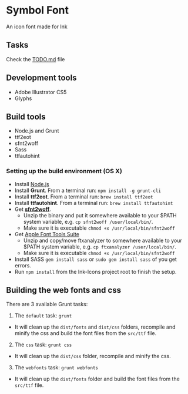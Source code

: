 # Symbol Font

An icon font made for Ink

## Tasks
Check the [TODO.md](https://github.com/sapo/Ink-Icons/blob/master/TODO.md) file


## Development tools

* Adobe Illustrator CS5
* Glyphs

## Build tools

* Node.js and Grunt
* ttf2eot
* sfnt2woff
* Sass
* ttfautohint

### Setting up the build environment (OS X)

* Install [Node.js](http://nodejs.org/)
* Install **Grunt**. From a terminal run: ```npm install -g grunt-cli```
* Install **ttf2eot**. From a terminal run: ```brew install ttf2eot```
* Install **ttfautohint**. From a terminal run: ```brew install ttfautohint```
* Get **[sfnt2woff](http://people.mozilla.org/~jkew/woff/sfnt2woff)**.
  - Unzip the binary and put it somewhere available to your $PATH system variable, e.g. ```cp sfnt2woff /user/local/bin/```.
  - Make sure it is executable ```chmod +x /usr/local/bin/sfnt2woff```
* Get [Apple Font Tools Suite](https://developer.apple.com/fonts/FontTools3.0.pkg.zip)
  - Unzip and copy/move ftxanalyzer to somewhere available to your $PATH system variable, e.g. ```cp ftxanalyzer /user/local/bin/```.
  - Make sure it is executable ```chmod +x /usr/local/bin/sfnt2woff```
* Install SASS ```gem install sass``` or ```sudo gem install sass``` of you get errors.
* Run ```npm install``` from the Ink-Icons project root to finish the setup.

## Building the web fonts and css

There are 3 available Grunt tasks:

1. The ```default``` task: ```grunt```
 - It will clean up the ```dist/fonts``` and ```dist/css``` folders, recompile and minify the css and build the font files from the ```src/ttf``` file.
2. The ```css``` task: ```grunt css```
 - It will clean up the ```dist/css``` folder, recompile and minify the css.
3. The ```webfonts``` task: ```grunt webfonts```
 - It will clean up the ```dist/fonts``` folder and build the font files from the ```src/ttf``` file.
